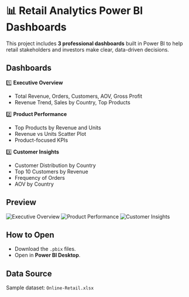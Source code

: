 # 📊 Retail Analytics Power BI Dashboards

This project includes **3 professional dashboards** built in Power BI to help retail stakeholders and investors make clear, data-driven decisions.

## Dashboards

1️⃣ **Executive Overview**
- Total Revenue, Orders, Customers, AOV, Gross Profit
- Revenue Trend, Sales by Country, Top Products

2️⃣ **Product Performance**
- Top Products by Revenue and Units
- Revenue vs Units Scatter Plot
- Product-focused KPIs

3️⃣ **Customer Insights**
- Customer Distribution by Country
- Top 10 Customers by Revenue
- Frequency of Orders
- AOV by Country

## Preview

![Executive Overview](Screenshots/Executive-Overview.png)
![Product Performance](Screenshots/Product-Performance.png)
![Customer Insights](Screenshots/Customer-Insights.png)

## How to Open

- Download the `.pbix` files.
- Open in **Power BI Desktop**.

## Data Source

Sample dataset: `Online-Retail.xlsx`
